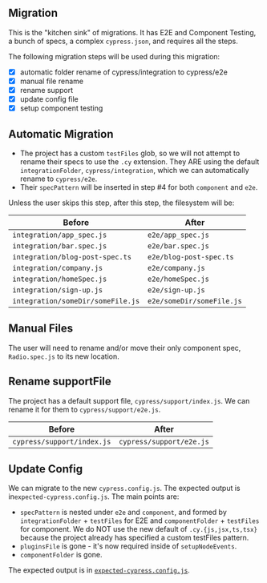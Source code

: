 ## Migration 

This is the "kitchen sink" of migrations. It has E2E and Component Testing, a bunch of specs, a complex `cypress.json`,  and requires all the steps.

The following migration steps will be used during this migration:

- [x] automatic folder rename of cypress/integration to cypress/e2e
- [x] manual file rename
- [x] rename support
- [x] update config file
- [x] setup component testing

## Automatic Migration

- The project has a custom `testFiles` glob, so we will not attempt to rename their specs to use the `.cy` extension. They ARE using the default `integrationFolder`, `cypress/integration`, which we can automatically rename to `cypress/e2e`.
- Their `specPattern` will be inserted in step #4 for both `component` and `e2e`.

Unless the user skips this step, after this step, the filesystem will be:

| Before | After|
|---|---|
| `integration/app_spec.js` | `e2e/app_spec.js` |
| `integration/bar.spec.js` | `e2e/bar.spec.js` |
| `integration/blog-post-spec.ts` | `e2e/blog-post-spec.ts` |
| `integration/company.js` | `e2e/company.js` |
| `integration/homeSpec.js` | `e2e/homeSpec.js` |
| `integration/sign-up.js` | `e2e/sign-up.js` |
| `integration/someDir/someFile.js` | `e2e/someDir/someFile.js` |

## Manual Files

The user will need to rename and/or move their only component spec, `Radio.spec.js` to its new location.

## Rename supportFile

The project has a default support file, `cypress/support/index.js`. We can rename it for them to `cypress/support/e2e.js`.

| Before | After|
|---|---|
| `cypress/support/index.js` | `cypress/support/e2e.js` |

## Update Config

We can migrate to the new `cypress.config.js`. The expected output is in`expected-cypress.config.js`. The main points are:

- `specPattern` is nested under `e2e` and `component`, and formed by `integrationFolder` + `testFiles` for E2E and `componentFolder` + `testFiles` for component. We do NOT use the new default of `.cy.{js,jsx,ts,tsx}` because the project already has specified a custom testFiles pattern.
- `pluginsFile` is gone - it's now required inside of `setupNodeEvents`.
- `componentFolder` is gone.

The expected output is in [`expected-cypress.config.js`](./expected-cypress.config.js).